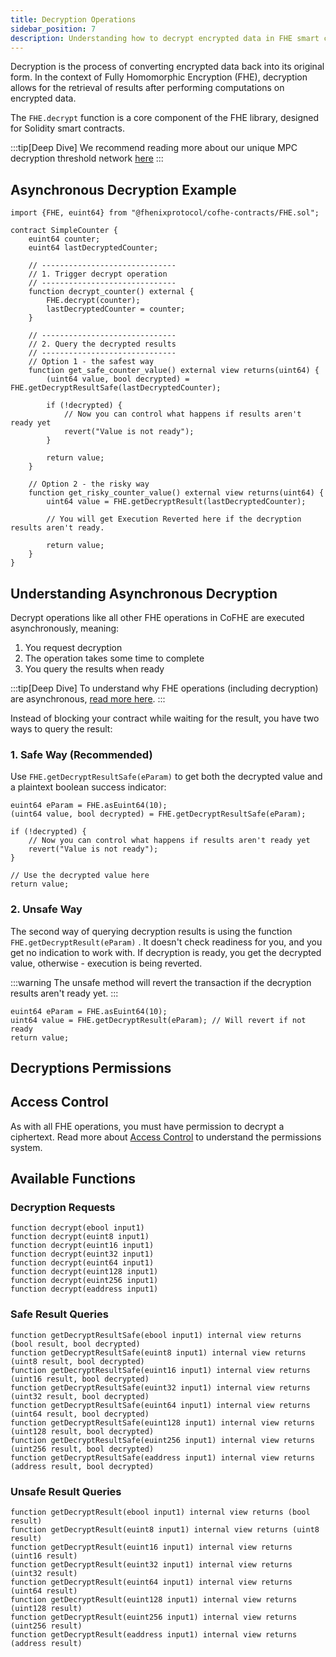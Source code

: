 ```yaml
---
title: Decryption Operations
sidebar_position: 7
description: Understanding how to decrypt encrypted data in FHE smart contracts
---
```


Decryption is the process of converting encrypted data back into its original form. In the context of Fully Homomorphic Encryption (FHE), decryption allows for the retrieval of results after performing computations on encrypted data.

The `FHE.decrypt` function is a core component of the FHE library, designed for Solidity smart contracts.

:::tip[Deep Dive]
We recommend reading more about our unique MPC decryption threshold network [here](../architecture/internal-utilities/threshold-network.md)
:::

## Asynchronous Decryption Example

```sol
import {FHE, euint64} from "@fhenixprotocol/cofhe-contracts/FHE.sol";

contract SimpleCounter {
    euint64 counter;
    euint64 lastDecryptedCounter;
    
    // ------------------------------
    // 1. Trigger decrypt operation
    // ------------------------------
    function decrypt_counter() external {
        FHE.decrypt(counter);
        lastDecryptedCounter = counter;
    }

    // ------------------------------
    // 2. Query the decrypted results
    // ------------------------------ 
    // Option 1 - the safest way
    function get_safe_counter_value() external view returns(uint64) {
        (uint64 value, bool decrypted) = FHE.getDecryptResultSafe(lastDecryptedCounter);

        if (!decrypted) {
            // Now you can control what happens if results aren't ready yet
            revert("Value is not ready");
        }

        return value;
    }

    // Option 2 - the risky way
    function get_risky_counter_value() external view returns(uint64) {
        uint64 value = FHE.getDecryptResult(lastDecryptedCounter);
        
        // You will get Execution Reverted here if the decryption results aren't ready.

        return value;
    }
}
```

## Understanding Asynchronous Decryption

Decrypt operations like all other FHE operations in CoFHE are executed asynchronously, meaning:
1. You request decryption
2. The operation takes some time to complete
3. You query the results when ready

:::tip[Deep Dive]
To understand why FHE operations (including decryption) are asynchronous, [read more here](./data-evaluation.md).
:::

Instead of blocking your contract while waiting for the result, you have two ways to query the result:

### 1. Safe Way (Recommended)

Use `FHE.getDecryptResultSafe(eParam)` to get both the decrypted value and a plaintext boolean success indicator:

```sol
euint64 eParam = FHE.asEuint64(10);
(uint64 value, bool decrypted) = FHE.getDecryptResultSafe(eParam);

if (!decrypted) {
    // Now you can control what happens if results aren't ready yet
    revert("Value is not ready");
}

// Use the decrypted value here
return value;
```

### 2. Unsafe Way

The second way of querying decryption results is using the function `FHE.getDecryptResult(eParam)` .
It doesn't check readiness for you, and you get no indication to work with. If decryption is ready, you get the decrypted value, otherwise - execution is being reverted. 

:::warning
The unsafe method will revert the transaction if the decryption results aren't ready yet.
:::


```sol
euint64 eParam = FHE.asEuint64(10);
uint64 value = FHE.getDecryptResult(eParam); // Will revert if not ready
return value;
```

## Decryptions Permissions

## Access Control

As with all FHE operations, you must have permission to decrypt a ciphertext. Read more about [Access Control](./acl-mechanism.md) to understand the permissions system.

## Available Functions

### Decryption Requests
```solidity
function decrypt(ebool input1)
function decrypt(euint8 input1)
function decrypt(euint16 input1)
function decrypt(euint32 input1)
function decrypt(euint64 input1)
function decrypt(euint128 input1)
function decrypt(euint256 input1)
function decrypt(eaddress input1)
```

### Safe Result Queries
```solidity
function getDecryptResultSafe(ebool input1) internal view returns (bool result, bool decrypted)
function getDecryptResultSafe(euint8 input1) internal view returns (uint8 result, bool decrypted)
function getDecryptResultSafe(euint16 input1) internal view returns (uint16 result, bool decrypted)
function getDecryptResultSafe(euint32 input1) internal view returns (uint32 result, bool decrypted)
function getDecryptResultSafe(euint64 input1) internal view returns (uint64 result, bool decrypted)
function getDecryptResultSafe(euint128 input1) internal view returns (uint128 result, bool decrypted)
function getDecryptResultSafe(euint256 input1) internal view returns (uint256 result, bool decrypted)
function getDecryptResultSafe(eaddress input1) internal view returns (address result, bool decrypted)
```

### Unsafe Result Queries
```solidity
function getDecryptResult(ebool input1) internal view returns (bool result)
function getDecryptResult(euint8 input1) internal view returns (uint8 result)
function getDecryptResult(euint16 input1) internal view returns (uint16 result)
function getDecryptResult(euint32 input1) internal view returns (uint32 result)
function getDecryptResult(euint64 input1) internal view returns (uint64 result)
function getDecryptResult(euint128 input1) internal view returns (uint128 result)
function getDecryptResult(euint256 input1) internal view returns (uint256 result)
function getDecryptResult(eaddress input1) internal view returns (address result)
```
